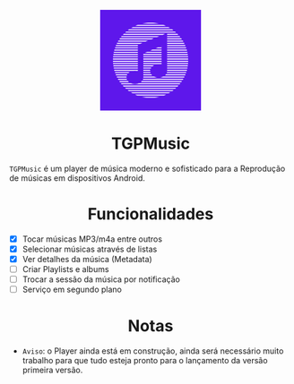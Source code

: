 <p align="center">
    <img width="180" src="/app/src/main/res/drawable/app_icon_purple.png"></img>
</p>

<h1 align="center">TGPMusic</h1>

`TGPMusic` é um player de música moderno e sofisticado para a Reprodução de músicas em dispositivos Android.

<h1 align="center">Funcionalidades</h1>

- [x] Tocar músicas MP3/m4a entre outros
- [x] Selecionar músicas através de listas
- [x] Ver detalhes da música (Metadata)
- [ ] Criar Playlists e albums
- [ ] Trocar a sessão da música por notificação
- [ ] Serviço em segundo plano

<h1 align="center">Notas</h1>

- `Aviso`: o Player ainda está em construção, ainda será necessário muito trabalho para que tudo esteja pronto para o lançamento da versão primeira versão.
